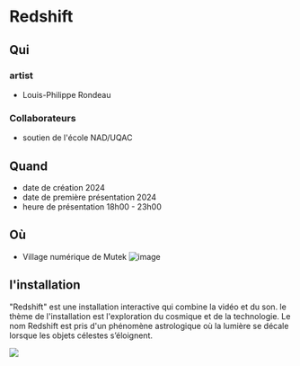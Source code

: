 # Redshift

## Qui

  ### artist
  - Louis-Philippe Rondeau

  ### Collaborateurs
  - soutien de l'école NAD/UQAC

## Quand
  - date de création 2024
  - date de première présentation 2024
  - heure de présentation 18h00 - 23h00

## Où
  - Village numérique de Mutek
![image](https://github.com/user-attachments/assets/532e67c0-0acc-4505-ab53-b6c67e703a50)


## l'installation
"Redshift" est une installation interactive qui combine la vidéo et du son. le thème de l'installation est l'exploration du cosmique et de la technologie. Le nom Redshift est pris d'un phénomène astrologique où la lumière se décale lorsque les objets célestes s’éloignent.

![](https://i0.wp.com/patenteux.com/wp/wp-content/uploads/2024/08/PXL_20240823_002721177-copie-scaled.jpg?resize=1024%2C734)

